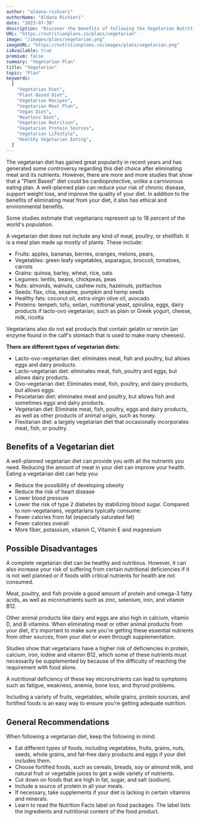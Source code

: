 ```yaml
---
author: "aldana-richieri"
authorName: "Aldana Richieri"
date: "2023-07-30"
description: "Discover the benefits of following the Vegetarian Nutrition Plan!"
URL: "https://nutritionplans.co/plans/vegetarian"
image: "/images/plans/vegetarian.png"
imageURL: "https://nutritionplans.co/images/plans/vegetarian.png"
isAvailable: true
premium: false
summary: "Vegetarian Plan"
title: "Vegetarian"
topic: "Plan"
keywords:
  [
    "Vegetarian Diet",
    "Plant-Based Diet",
    "Vegetarian Recipes",
    "Vegetarian Meal Plan",
    "Vegan Diet",
    "Meatless Diet",
    "Vegetarian Nutrition",
    "Vegetarian Protein Sources",
    "Vegetarian Lifestyle",
    "Healthy Vegetarian Eating",
  ]
---
```


The vegetarian diet has gained great popularity in recent years and has generated some controversy regarding this diet choice after eliminating meat and its nutrients. However, there are more and more studies that show that a "Plant Based" diet could be cardioprotective, unlike a carnivorous eating plan. A well-planned plan can reduce your risk of chronic disease, support weight loss, and improve the quality of your diet. In addition to the benefits of eliminating meat from your diet, it also has ethical and environmental benefits.

Some studies estimate that vegetarians represent up to 18 percent of the world's population.

A vegetarian diet does not include any kind of meat, poultry, or shellfish. It is a meal plan made up mostly of plants. These include:

- Fruits: apples, bananas, berries, oranges, melons, pears,
- Vegetables: green leafy vegetables, asparagus, broccoli, tomatoes, carrots
- Grains: quinoa, barley, wheat, rice, oats
- Legumes: lentils, beans, chickpeas, peas
- Nuts: almonds, walnuts, cashew nuts, hazelnuts, psittachos
- Seeds: flax, chia, sesame, pumpkin and hemp seeds
- Healthy fats: coconut oil, extra virgin olive oil, avocado
- Proteins: tempeh, tofu, seitan, nutritional yeast, spirulina, eggs, dairy products if lacto-ovo vegetarian, such as plain or Greek yogurt, cheese, milk, ricotta

Vegetarians also do not eat products that contain gelatin or rennin (an enzyme found in the calf's stomach that is used to make many cheeses).

**There are different types of vegetarian diets:**

- Lacto-ovo-vegetarian diet: eliminates meat, fish and poultry, but allows eggs and dairy products.
- Lacto-vegetarian diet: eliminates meat, fish, poultry and eggs, but allows dairy products.
- Ovo-vegetarian diet: Eliminates meat, fish, poultry, and dairy products, but allows eggs.
- Pescetarian diet: eliminates meat and poultry, but allows fish and sometimes eggs and dairy products.
- Vegetarian diet: Eliminate meat, fish, poultry, eggs and dairy products, as well as other products of animal origin, such as honey.
- Flexitarian diet: a largely vegetarian diet that occasionally incorporates meat, fish, or poultry.

## **Benefits of a Vegetarian diet**

A well-planned vegetarian diet can provide you with all the nutrients you need. Reducing the amount of meat in your diet can improve your health. Eating a vegetarian diet can help you:

- Reduce the possibility of developing obesity
- Reduce the risk of heart disease
- Lower blood pressure
- Lower the risk of type 2 diabetes by stabilizing blood sugar.
  Compared to non-vegetarians, vegetarians typically consume:
- Fewer calories from fat (especially saturated fat)
- Fewer calories overall
- More fiber, potassium, vitamin C, Vitamin E and magnesium

## **Possible Disadvantages**

A complete vegetarian diet can be healthy and nutritious. However, it can also increase your risk of suffering from certain nutritional deficiencies if it is not well planned or if foods with critical nutrients for health are not consumed.

Meat, poultry, and fish provide a good amount of protein and omega-3 fatty acids, as well as micronutrients such as zinc, selenium, iron, and vitamin B12.

Other animal products like dairy and eggs are also high in calcium, vitamin D, and B vitamins.
When eliminating meat or other animal products from your diet, it's important to make sure you're getting these essential nutrients from other sources, from your diet or even through supplementation.

Studies show that vegetarians have a higher risk of deficiencies in protein, calcium, iron, iodine and vitamin B12, which some of these nutrients must necessarily be supplemented by because of the difficulty of reaching the requirement with food alone.

A nutritional deficiency of these key micronutrients can lead to symptoms such as fatigue, weakness, anemia, bone loss, and thyroid problems.

Including a variety of fruits, vegetables, whole grains, protein sources, and fortified foods is an easy way to ensure you're getting adequate nutrition.

## **General Recommendations**

When following a vegetarian diet, keep the following in mind:

- Eat different types of foods, including vegetables, fruits, grains, nuts, seeds, whole grains, and fat-free dairy products and eggs if your diet includes them.
- Choose fortified foods, such as cereals, breads, soy or almond milk, and natural fruit or vegetable juices to get a wide variety of nutrients.
- Cut down on foods that are high in fat, sugar, and salt (sodium).
- Include a source of protein in all your meals.
- If necessary, take supplements if your diet is lacking in certain vitamins and minerals.
- Learn to read the Nutrition Facts label on food packages. The label lists the ingredients and nutritional content of the food product.
